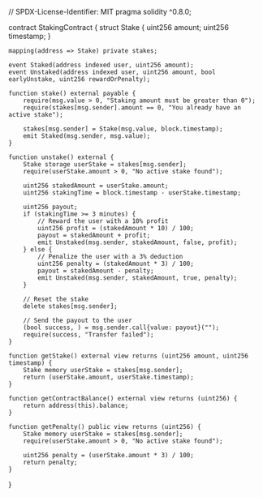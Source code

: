 // SPDX-License-Identifier: MIT
pragma solidity ^0.8.0;

contract StakingContract {
    struct Stake {
        uint256 amount;
        uint256 timestamp;
    }

    mapping(address => Stake) private stakes;

    event Staked(address indexed user, uint256 amount);
    event Unstaked(address indexed user, uint256 amount, bool earlyUnstake, uint256 rewardOrPenalty);

    function stake() external payable {
        require(msg.value > 0, "Staking amount must be greater than 0");
        require(stakes[msg.sender].amount == 0, "You already have an active stake");

        stakes[msg.sender] = Stake(msg.value, block.timestamp);
        emit Staked(msg.sender, msg.value);
    }

    function unstake() external {
        Stake storage userStake = stakes[msg.sender];
        require(userStake.amount > 0, "No active stake found");

        uint256 stakedAmount = userStake.amount;
        uint256 stakingTime = block.timestamp - userStake.timestamp;

        uint256 payout;
        if (stakingTime >= 3 minutes) {
            // Reward the user with a 10% profit
            uint256 profit = (stakedAmount * 10) / 100;
            payout = stakedAmount + profit;
            emit Unstaked(msg.sender, stakedAmount, false, profit);
        } else {
            // Penalize the user with a 3% deduction
            uint256 penalty = (stakedAmount * 3) / 100;
            payout = stakedAmount - penalty;
            emit Unstaked(msg.sender, stakedAmount, true, penalty);
        }

        // Reset the stake
        delete stakes[msg.sender];

        // Send the payout to the user
        (bool success, ) = msg.sender.call{value: payout}("");
        require(success, "Transfer failed");
    }

    function getStake() external view returns (uint256 amount, uint256 timestamp) {
        Stake memory userStake = stakes[msg.sender];
        return (userStake.amount, userStake.timestamp);
    }

    function getContractBalance() external view returns (uint256) {
        return address(this).balance;
    }

    function getPenalty() public view returns (uint256) {
        Stake memory userStake = stakes[msg.sender];
        require(userStake.amount > 0, "No active stake found");

        uint256 penalty = (userStake.amount * 3) / 100;
        return penalty;
    }
}
